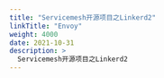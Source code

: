 ```yaml
---
title: "Servicemesh开源项目之Linkerd2"
linkTitle: "Envoy"
weight: 4000
date: 2021-10-31
description: >
  Servicemesh开源项目之Linkerd2
---
```




